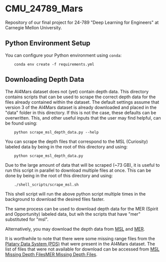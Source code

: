 # CMU_24789_Mars
Repository of our final project for 24-789 "Deep Learning for Engineers" at Carnegie Mellon University.


## Python Environment Setup
You can configure your Python environment using ```conda```:

```
    conda env create -f requirements.yml
```

## Downloading Depth Data
The AI4Mars dataset does not (yet) contain depth data. This directory contains scripts that can be used
to scrape the correct depth data for the files already contained within the dataset. The default settings
assume that version 3 of the AI4Mars dataset is already downloaded and placed in the "data" folder in 
this directory. If this is not the case, these defaults can be overwritten. This, and other useful inputs
that the user may find helpful, can be found using:

```
    python scrape_msl_depth_data.py --help
```

You can scrape the depth files that correspond to the MSL (Curiosity) labeled data by being in the root 
of this directory and using:

```
    python scrape_msl_depth_data.py
```

Due to the large amount of data that will be scraped (~73 GB), it is useful to run this script in 
parallel to download multiple files at once. This can be done by being in the root of this directory and 
using:

```
    ./shell_scripts/scrape_msl.sh
```

This shell script will run the above python script multiple times in the background to download the 
desired files faster.

The same process can be used to download depth data for the MER (Spirit and Opportunity) labeled data,
but wih the scripts that have "mer" substituted for "msl".

Alternatively, you may download the depth data from [MSL](https://drive.google.com/drive/folders/138KDuqOHcYZUWs0cA14fSSpyohjsM5_S?usp=sharing) and [MER](https://drive.google.com/drive/folders/1ybI8Wid3mHunNyBFf6BKdyI4Plj9pu8H?usp=sharing).

It is worthwhile to note that there were some missing range files from the [Platary Data System (PDS)](https://pds-imaging.jpl.nasa.gov/data/) that were present in the AI4Mars dataset. The list of files that were not available for download can 
be accessed from [MSL Missing Depth Files](https://github.com/NoahAlexandroff/CMU_24789_Mars/tree/main/data/msl/images/rng)[MER Missing Depth Files](https://github.com/NoahAlexandroff/CMU_24789_Mars/tree/main/data/mer/images/rnl).